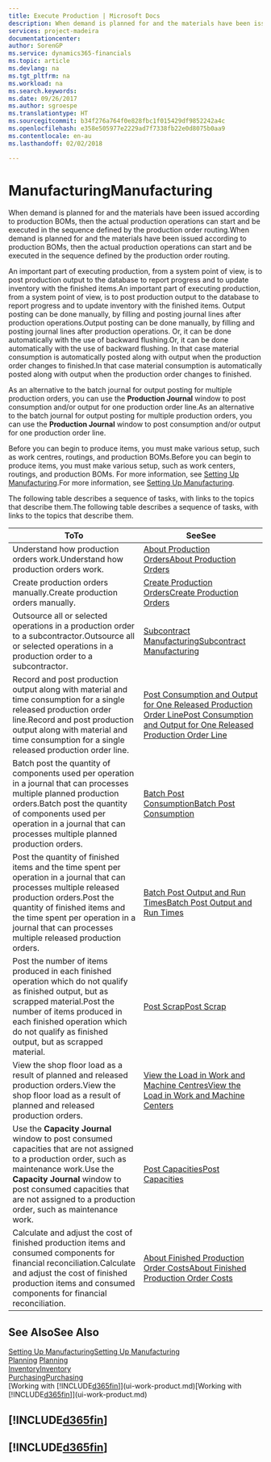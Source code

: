 ```yaml
---
title: Execute Production | Microsoft Docs
description: When demand is planned for and the materials have been issued according to production BOMs, then the actual production operations can start and be executed in the sequence defined by the production order routing.
services: project-madeira
documentationcenter: 
author: SorenGP
ms.service: dynamics365-financials
ms.topic: article
ms.devlang: na
ms.tgt_pltfrm: na
ms.workload: na
ms.search.keywords: 
ms.date: 09/26/2017
ms.author: sgroespe
ms.translationtype: HT
ms.sourcegitcommit: b34f276a764f0e828fbc1f015429df9852242a4c
ms.openlocfilehash: e358e505977e2229ad7f7338fb22e0d8075b0aa9
ms.contentlocale: en-au
ms.lasthandoff: 02/02/2018

---
```

# <a name="manufacturing"></a><span data-ttu-id="c3849-103">Manufacturing</span><span class="sxs-lookup"><span data-stu-id="c3849-103">Manufacturing</span></span>
<span data-ttu-id="c3849-104">When demand is planned for and the materials have been issued according to production BOMs, then the actual production operations can start and be executed in the sequence defined by the production order routing.</span><span class="sxs-lookup"><span data-stu-id="c3849-104">When demand is planned for and the materials have been issued according to production BOMs, then the actual production operations can start and be executed in the sequence defined by the production order routing.</span></span>  

<span data-ttu-id="c3849-105">An important part of executing production, from a system point of view, is to post production output to the database to report progress and to update inventory with the finished items.</span><span class="sxs-lookup"><span data-stu-id="c3849-105">An important part of executing production, from a system point of view, is to post production output to the database to report progress and to update inventory with the finished items.</span></span> <span data-ttu-id="c3849-106">Output posting can be done manually, by filling and posting journal lines after production operations.</span><span class="sxs-lookup"><span data-stu-id="c3849-106">Output posting can be done manually, by filling and posting journal lines after production operations.</span></span> <span data-ttu-id="c3849-107">Or, it can be done automatically with the use of backward flushing.</span><span class="sxs-lookup"><span data-stu-id="c3849-107">Or, it can be done automatically with the use of backward flushing.</span></span> <span data-ttu-id="c3849-108">In that case material consumption is automatically posted along with output when the production order changes to finished.</span><span class="sxs-lookup"><span data-stu-id="c3849-108">In that case material consumption is automatically posted along with output when the production order changes to finished.</span></span>  

<span data-ttu-id="c3849-109">As an alternative to the batch journal for output posting for multiple production orders, you can use the **Production Journal** window to post consumption and/or output for one production order line.</span><span class="sxs-lookup"><span data-stu-id="c3849-109">As an alternative to the batch journal for output posting for multiple production orders, you can use the **Production Journal** window to post consumption and/or output for one production order line.</span></span>

<span data-ttu-id="c3849-110">Before you can begin to produce items, you must make various setup, such as work centres, routings, and production BOMs.</span><span class="sxs-lookup"><span data-stu-id="c3849-110">Before you can begin to produce items, you must make various setup, such as work centers, routings, and production BOMs.</span></span> <span data-ttu-id="c3849-111">For more information, see [Setting Up Manufacturing](production-configure-production-processes.md).</span><span class="sxs-lookup"><span data-stu-id="c3849-111">For more information, see [Setting Up Manufacturing](production-configure-production-processes.md).</span></span>

<span data-ttu-id="c3849-112">The following table describes a sequence of tasks, with links to the topics that describe them.</span><span class="sxs-lookup"><span data-stu-id="c3849-112">The following table describes a sequence of tasks, with links to the topics that describe them.</span></span>   

|<span data-ttu-id="c3849-113">**To**</span><span class="sxs-lookup"><span data-stu-id="c3849-113">**To**</span></span>|<span data-ttu-id="c3849-114">**See**</span><span class="sxs-lookup"><span data-stu-id="c3849-114">**See**</span></span>|  
|------------|-------------|  
|<span data-ttu-id="c3849-115">Understand how production orders work.</span><span class="sxs-lookup"><span data-stu-id="c3849-115">Understand how production orders work.</span></span>|[<span data-ttu-id="c3849-116">About Production Orders</span><span class="sxs-lookup"><span data-stu-id="c3849-116">About Production Orders</span></span>](production-about-production-orders.md)|
|<span data-ttu-id="c3849-117">Create production orders manually.</span><span class="sxs-lookup"><span data-stu-id="c3849-117">Create production orders manually.</span></span>|[<span data-ttu-id="c3849-118">Create Production Orders</span><span class="sxs-lookup"><span data-stu-id="c3849-118">Create Production Orders</span></span>](production-how-to-create-production-orders.md)|
|<span data-ttu-id="c3849-119">Outsource all or selected operations in a production order to a subcontractor.</span><span class="sxs-lookup"><span data-stu-id="c3849-119">Outsource all or selected operations in a production order to a subcontractor.</span></span>|[<span data-ttu-id="c3849-120">Subcontract Manufacturing</span><span class="sxs-lookup"><span data-stu-id="c3849-120">Subcontract Manufacturing</span></span>](production-how-to-subcontract-manufacturing.md)|
|<span data-ttu-id="c3849-121">Record and post production output along with material and time consumption for a single released production order line.</span><span class="sxs-lookup"><span data-stu-id="c3849-121">Record and post production output along with material and time consumption for a single released production order line.</span></span>|[<span data-ttu-id="c3849-122">Post Consumption and Output for One Released Production Order Line</span><span class="sxs-lookup"><span data-stu-id="c3849-122">Post Consumption and Output for One Released Production Order Line</span></span>](production-how-to-register-consumption-and-output.md)|  
|<span data-ttu-id="c3849-123">Batch post the quantity of components used per operation in a journal that can processes multiple planned production orders.</span><span class="sxs-lookup"><span data-stu-id="c3849-123">Batch post the quantity of components used per operation in a journal that can processes multiple planned production orders.</span></span>|[<span data-ttu-id="c3849-124">Batch Post Consumption</span><span class="sxs-lookup"><span data-stu-id="c3849-124">Batch Post Consumption</span></span>](production-how-to-post-consumption.md)|
|<span data-ttu-id="c3849-125">Post the quantity of finished items and the time spent per operation in a journal that can processes multiple released production orders.</span><span class="sxs-lookup"><span data-stu-id="c3849-125">Post the quantity of finished items and the time spent per operation in a journal that can processes multiple released production orders.</span></span>|[<span data-ttu-id="c3849-126">Batch Post Output and Run Times</span><span class="sxs-lookup"><span data-stu-id="c3849-126">Batch Post Output and Run Times</span></span>](production-how-to-post-output-quantity.md)|  
|<span data-ttu-id="c3849-127">Post the number of items produced in each finished operation which do not qualify as finished output, but as scrapped material.</span><span class="sxs-lookup"><span data-stu-id="c3849-127">Post the number of items produced in each finished operation which do not qualify as finished output, but as scrapped material.</span></span>|[<span data-ttu-id="c3849-128">Post Scrap</span><span class="sxs-lookup"><span data-stu-id="c3849-128">Post Scrap</span></span>](production-how-to-post-scrap.md)|
|<span data-ttu-id="c3849-129">View the shop floor load as a result of planned and released production orders.</span><span class="sxs-lookup"><span data-stu-id="c3849-129">View the shop floor load as a result of planned and released production orders.</span></span>|[<span data-ttu-id="c3849-130">View the Load in Work and Machine Centres</span><span class="sxs-lookup"><span data-stu-id="c3849-130">View the Load in Work and Machine Centers</span></span>](production-how-to-view-the-load-on-work-centers.md)|      
|<span data-ttu-id="c3849-131">Use the **Capacity Journal** window to post consumed capacities that are not assigned to a production order, such as maintenance work.</span><span class="sxs-lookup"><span data-stu-id="c3849-131">Use the **Capacity Journal** window to post consumed capacities that are not assigned to a production order, such as maintenance work.</span></span>|[<span data-ttu-id="c3849-132">Post Capacities</span><span class="sxs-lookup"><span data-stu-id="c3849-132">Post Capacities</span></span>](production-how-to-post-capacities.md)|  
|<span data-ttu-id="c3849-133">Calculate and adjust the cost of finished production items and consumed components for financial reconciliation.</span><span class="sxs-lookup"><span data-stu-id="c3849-133">Calculate and adjust the cost of finished production items and consumed components for financial reconciliation.</span></span>|[<span data-ttu-id="c3849-134">About Finished Production Order Costs</span><span class="sxs-lookup"><span data-stu-id="c3849-134">About Finished Production Order Costs</span></span>](finance-about-finished-production-order-costs.md)|  

## <a name="see-also"></a><span data-ttu-id="c3849-135">See Also</span><span class="sxs-lookup"><span data-stu-id="c3849-135">See Also</span></span>  
[<span data-ttu-id="c3849-136">Setting Up Manufacturing</span><span class="sxs-lookup"><span data-stu-id="c3849-136">Setting Up Manufacturing</span></span>](production-configure-production-processes.md)  
<span data-ttu-id="c3849-137">[Planning](production-planning.md)    </span><span class="sxs-lookup"><span data-stu-id="c3849-137">[Planning](production-planning.md)    </span></span>  
[<span data-ttu-id="c3849-138">Inventory</span><span class="sxs-lookup"><span data-stu-id="c3849-138">Inventory</span></span>](inventory-manage-inventory.md)  
[<span data-ttu-id="c3849-139">Purchasing</span><span class="sxs-lookup"><span data-stu-id="c3849-139">Purchasing</span></span>](purchasing-manage-purchasing.md)  
<span data-ttu-id="c3849-140">[Working with [!INCLUDE[d365fin](includes/d365fin_md.md)]](ui-work-product.md)</span><span class="sxs-lookup"><span data-stu-id="c3849-140">[Working with [!INCLUDE[d365fin](includes/d365fin_md.md)]](ui-work-product.md)</span></span>

## [!INCLUDE[d365fin](includes/free_trial_md.md)]  
## [!INCLUDE[d365fin](includes/training_link_md.md)]

